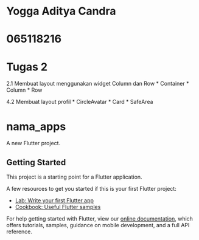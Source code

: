 # Yogga Aditya Candra
# 065118216

# Tugas 2 
2.1 Membuat layout menggunakan widget Column dan Row
    * Container
    * Column
    * Row

4.2 Membuat layout profil
    * CircleAvatar
    * Card
    * SafeArea

# nama_apps

A new Flutter project.

## Getting Started

This project is a starting point for a Flutter application.

A few resources to get you started if this is your first Flutter project:

- [Lab: Write your first Flutter app](https://flutter.dev/docs/get-started/codelab)
- [Cookbook: Useful Flutter samples](https://flutter.dev/docs/cookbook)

For help getting started with Flutter, view our
[online documentation](https://flutter.dev/docs), which offers tutorials,
samples, guidance on mobile development, and a full API reference.
